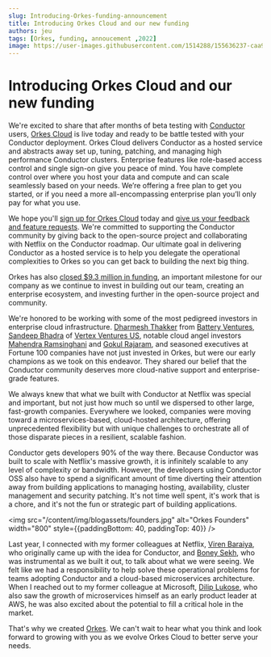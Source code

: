 ```yaml
---
slug: Introducing-Orkes-funding-announcement
title: Introducing Orkes Cloud and our new funding 
authors: jeu
tags: [Orkes, funding, annoucement ,2022]
image: https://user-images.githubusercontent.com/1514288/155636237-caa91ec9-e19f-4ab0-aa65-106e09b381b0.png
---
```


# Introducing Orkes Cloud and our new funding

We're excited to share that after months of beta testing with [Conductor](https://github.com/Netflix/conductor) users, [Orkes Cloud](https://orkes.io/cloud/) is live today and ready to be battle tested with your Conductor deployment. Orkes Cloud delivers Conductor as a hosted service and abstracts away set up, tuning, patching, and managing high performance Conductor clusters. Enterprise features like role-based access control and single sign-on give you peace of mind. You have complete control over where you host your data and compute and can scale seamlessly based on your needs. We’re offering a free plan to get you started, or if you need a more all-encompassing enterprise plan you’ll only pay for what you use.

We hope you'll [sign up for Orkes Cloud](https://orkes.io/cloud/) today and [give us your feedback and feature requests](https://share.hsforms.com/1TmggEej4TbCm0sTWKFDahwcfl4g). We're committed to supporting the Conductor community by giving back to the open-source project and collaborating with Netflix on the Conductor roadmap. Our ultimate goal in delivering Conductor as a hosted service is to help you delegate the operational complexities to Orkes so you can get back to building the next big thing. 

Orkes has also [closed $9.3 million in funding](https://techcrunch.com/2022/02/28/orkes-from-the-creators-of-netflixs-open-source-conductor-workflow-orchestration-tool-comes-out-of-stealth-with-9-3m/), an important milestone for our company as we continue to invest in building out our team, creating an enterprise ecosystem, and investing further in the open-source project and community.

We're honored to be working with some of the most pedigreed investors in enterprise cloud infrastructure. [Dharmesh Thakker](https://www.linkedin.com/in/dthakker/) from [Battery Ventures](https://www.battery.com/), [Sandeep Bhadra](https://www.linkedin.com/in/sandeepbhadra/) of [Vertex Ventures US](https://www.vertexventures.com/), notable cloud angel investors [Mahendra Ramsinghani](https://www.linkedin.com/in/mahendraram/) and [Gokul Rajaram](https://www.linkedin.com/in/gokulrajaram1/), and seasoned executives at Fortune 100 companies have not just invested in Orkes, but were our early champions as we took on this endeavor. They shared our belief that the Conductor community deserves more cloud-native support and enterprise-grade features.

We always knew that what we built with Conductor at Netflix was special and important, but not just how much so until we dispersed to other large, fast-growth companies. Everywhere we looked, companies were moving toward a microservices-based, cloud-hosted architecture, offering unprecedented flexibility but with unique challenges to orchestrate all of those disparate pieces in a resilient, scalable fashion. 

Conductor gets developers 90% of the way there. Because Conductor was built to scale with Netflix's massive growth, it is infinitely scalable to any level of complexity or bandwidth. However, the developers using Conductor OSS also have to spend a significant amount of time diverting their attention away from building applications to managing hosting, availability, cluster management and security patching. It's not time well spent, it's work that is a chore, and it's not the fun or strategic part of building applications.

<img src="/content/img/blogassets/founders.jpg" alt="Orkes Founders" width="800" style={{paddingBottom: 40, paddingTop: 40}} />

Last year, I connected with my former colleagues at Netflix, [Viren Baraiya](https://www.linkedin.com/in/virenb/), who originally came up with the idea for Conductor, and [Boney Sekh](https://www.linkedin.com/in/boneys/), who was instrumental as we built it out, to talk about what we were seeing. We felt like we had a responsibility to help solve these operational problems for teams adopting Conductor and a cloud-based microservices architecture. When I reached out to my former colleague at Microsoft, [Dilip Lukose](https://www.linkedin.com/in/diliplukose/), who also saw the growth of microservices himself as an early product leader at AWS, he was also excited about the potential to fill a critical hole in the market.

That's why we created [Orkes](https://orkes.io/). We can't wait to hear what you think and look forward to growing with you as we evolve Orkes Cloud to better serve your needs.

